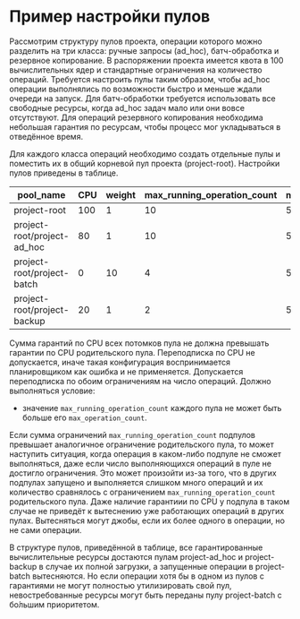 # Пример настройки пулов

Рассмотрим структуру пулов проекта, операции которого можно разделить на три класса: ручные запросы (ad_hoc), батч-обработка и резервное копирование. В распоряжении проекта имеется квота в 100 вычислительных ядер и стандартные ограничения на количество операций. Требуется настроить пулы таким образом, чтобы ad_hoc операции выполнялись по возможности быстро и меньше ждали очереди на запуск. Для батч-обработки требуется использовать все свободные ресурсы, когда ad_hoc задач мало или они вовсе отсутствуют. Для операций резервного копирования необходима небольшая гарантия по ресурсам, чтобы процесс мог укладываться в отведённое время.

Для каждого класса операций необходимо создать отдельные пулы и поместить их в общий корневой пул проекта (project-root). Настройки пулов приведены в таблице.

| pool_name                   | CPU  | weight | max_running_operation_count | max_operation_count |
| --------------------------- | ---- | ------ | --------------------------- | ------------------- |
| project-root                | 100  | 1      | 10                          | 50                  |
| project-root/project-ad_hoc | 80   | 1      | 10                          | 50                  |
| project-root/project-batch  | 0    | 10     | 4                           | 50                  |
| project-root/project-backup | 20   | 1      | 2                           | 50                  |

Сумма гарантий по CPU всех потомков пула не должна превышать гарантии по CPU родительского пула. Переподписка по CPU не допускается, иначе такая конфигурация воспринимается планировщиком как ошибка и не применяется. Допускается переподписка по обоим ограничениям на число операций. Должно выполняться условие: 

- значение `max_running_operation_count` каждого пула не может быть больше его `max_operation_count`.

Если сумма ограничений `max_running_operation_count` подпулов превышает аналогичное ограничение родительского пула, то может наступить ситуация, когда операция в каком-либо подпуле не сможет выполняться, даже если число выполняющихся операций в пуле не достигло ограничения. Это может произойти из-за того, что в других подпулах запущено и выполняется слишком много операций и их количество сравнялось с ограничением `max_running_operation_count` родительского пула. Даже наличие гарантиии по CPU у подпула в таком случае не приведёт к вытеснению уже работающих операций в других пулах. Вытесняться могут джобы, если их более одного в операции, но не сами операции.

В структуре пулов, приведённой в таблице, все гарантированные вычислительные ресурсы достаются пулам project-ad_hoc и project-backup в случае их полной загрузки, а запущенные операции в project-batch вытесняются. Но если операции хотя бы в одном из пулов с гарантиями не могут полностью утилизировать свой пул, невостребованные ресурсы могут быть переданы пулу project-batch с бо́льшим приоритетом.

